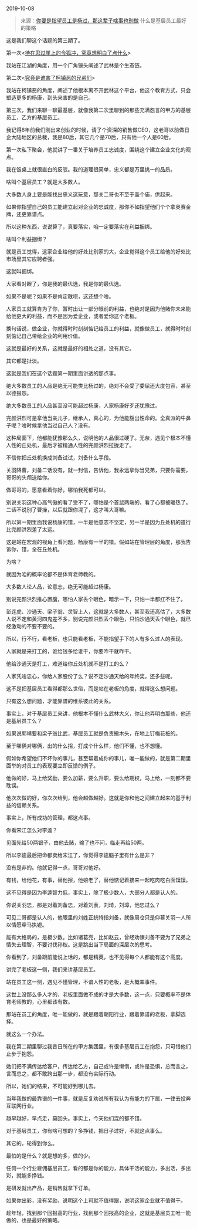 2019-10-08

> 来源：[你要是指望员工是杨过，那这辈子啥事也别做](http://mp.weixin.qq.com/s?__biz=MzU3NDc5Nzc0NQ==&mid=2247485564&idx=2&sn=76a98c5d338c1d97c36fc965b69a4230&chksm=fd2daaa2ca5a23b447f888a3217eee62aee43856415323389a5a2086c22ed0d8acaeb932278e&scene=27#wechat_redirect)
> 什么是基层员工最好的策略

这是我们聊这个话题的第三期了。

  

第一次<[待在思过崖上的令狐冲，究竟想明白了点什么](http://mp.weixin.qq.com/s?__biz=MzU3NDc5Nzc0NQ==&mid=2247485553&idx=1&sn=5c1cacbdd20601daced5b1b8c0e2f2e7&chksm=fd2daaafca5a23b924dcaa6beed3387985557c4b94c920a1426eca549bcacedb9a0bf1feb5a8&scene=21#wechat_redirect)>

我站在江湖的角度，用一个广角镜头阐述了武林是个生态链。

  

第二次<[究竟是谁害了柯镇恶的兄弟们](http://mp.weixin.qq.com/s?__biz=MzU3NDc5Nzc0NQ==&mid=2247485559&idx=1&sn=568fad6f77bef19620ee9592eccc5cb3&chksm=fd2daaa9ca5a23bf46bb9c02d8b4b066ff2b729b5229e7dfc268310601832268df74a2033516&scene=21#wechat_redirect)>

我站在柯镇恶的角度，阐述了他根本离不开武林这个平台，他这个教育方式，只会塑造更多的杨康，到头来害的是自己。

  

第三次，我们来聊一聊最基层，就像我第二次里聊到的那些充满怨言的甲方的基层员工，乙方的基层员工。

  

我记得8年前我们刚出来创业的时候，请了个资深的销售做CEO，这老哥以前做日企大陆地区的总裁，我是80后，其它几个是70后，只有他一个人是60后。  

  

第一次私下聚会，他就讲了一番关于培养员工忠诚度，围绕这个建立企业文化的观点。  

  

我在饭桌上就很直白的反驳。我的道理很简单，忠义都是万里挑一的品质。

  

啥叫个基层员工？就是大多数人。  

  

大多数人身上要是能找出忠义这玩意，那关二哥也不至于盖个庙，供起来。

  

如果你指望自己的员工能建立起对企业的忠诚度，那你不如指望他们个个拿奥赛金牌，还更靠谱点。  

  

所以这种东西，说说算了，真要落实，咱一定要落实在利益捆绑。  

  

啥叫个利益捆绑？

  

就是员工觉得，这家企业给他的好处比别家的大，企业觉得这个员工给他的好处比市场里其它应聘者强。

  

这就叫捆绑。

  

大家看对眼了，你是我的最优选，我是你的最优选。

  

如果不是呢？如果不是肯定散呗，这还想个啥。  

  

人家员工就算肯为了你，暂时出让一部分眼前的利益，也绝对是因为他赌你未来能给他更大的利益，而不是因为爱企业，或者爱你这个老板。  

  

换句话说，做企业，你就得时时刻刻惦记给员工的利益，就像做员工，就得时时刻刻惦记自己带给企业的利用价值。  

  

这就是最好的关系，这就是最好的相处之道，没有其它。  

  

其它都是扯淡。

  

这就是我们在这个话题第一期里面讲透的那点事。  

  

绝大多数员工的人品是绝无可能类比杨过的，绝对不会受了委屈还大度包容，甚至以德报怨。

  

绝大多数员工的人品甚至没可能超过杨康，人家杨康好歹还犹豫过。

  

完颜洪烈可是拿他当亲儿子，继承人，真心的，为他能豁出性命的。全真派的牛鼻子呢？啥时候拿他当过自己人？没有。  

  

这种局面下，他都能犹豫那么久，说明他的人品很过硬了。无奈，遇见个根本不懂人性的丘处机，最后才被精通人性的完颜洪烈拉拢走了。

  

不信你把丘处机换成刘备试试，刘备什么手段。  

  

关羽降曹，刘备二话没有，就一封信，告诉他，我永远拿你当兄弟，只要你需要，哥哥的头颅送给你。

  

做哥哥的，愿意看着你好，哪怕我死都可以。

  

别说关羽这种心高气傲的看了受不了，哪怕是个首鼠两端的，看了心都被暖热了。二话不说别了曹操，以后就跟你混了，这才叫大哥嘛。

  

所以第一期里面我说杨康的错，一半是他意志不坚定，另一半是因为丘处机的道行比完颜洪烈差了太远。  

  

这是站在宏观的视角上看问题，杨康有一半的错。假如站在管理层的角度，那我告诉你，错，全在丘处机。  

  

为啥？  

  

就因为咱的概率论都不是体育老师教的。  

  

大多数人论人品，论意志，绝无可能超过杨康。

  

别说完颜洪烈推心置腹，哪怕人家丢个眼色，暗示一下，只怕一半都扛不住了。  

  

彭连虎、沙通天、梁子翁、灵智上人，这就是大多数人，甚至我还高估了，大多数人说不定和黄河四鬼差不多，别说完颜洪烈丢个眼色，只怕沙通天丢个眼色，就已经激动的不要不要的。

  

所以，行不行，看老板，也只能看老板，不能指望手下的人有多么过人的表现。  

  

人家就是来打工的，谁给钱多给谁干，你要咋干就咋干。

  

他给沙通天是打工，难道给你丘处机就不是打工的么？

  

人家凭啥忠心，你给人家股份了么？说不定沙通天给的年终奖，还多些呢。

  

这不是把基层员工看得都那么世俗，而是站在老板的角度，就得这么想问题。  

  

只有这么想问题，才能靠谱的维系彼此的关系。

  

事实上，对于基层员工来讲，他根本不懂什么武林大义，你让他弄明白那些，他还是基层员工么？  

  

如果说郭靖要和梁子翁比武，基层员工就是负责搬木头，在地上钉梅花桩的。  

  

至于哪俩对哪俩，出的什么招，打成个什么样，他们不懂，也不想懂。

  

假如你希望他们不坏你的事儿，甚至帮着成你的事儿，唯一能做的，就是第二期里面举的对员工的表现要立即反馈的例子。  

  

他做的好，马上给奖励，要么加薪，要么升职，要么给期权，马上给，一刻都不要耽误。  

  

他次次做的好，你次次给到，他会越做越好。这就是你和他之间建立起来的基于利益的信赖关系。

  

事实上，所有成功的管理，都这点事。  

  

你看宋江怎么对李逵？  

  

见面先给50两银子，由他去赌，输了也不问，临走再给50两。

  

所以李逵最后把命都卖给宋江了，你觉得李逵脑子里有什么是非？

  

没有是非的。他就记得一点，哥哥对他好。

  

有钱，给他花，有事，替他擦，他娘老了，替他惦记着接来一起吃肉吃白面馍馍。

  

这不见得是因为李逵智力低，事实上，除了极少数人，大部分人都是认人的。

  

你说关羽忠，那是对着刘备忠，对着刘表，刘琦，刘璋，他忠过么？

  

可见二哥都是认人的，他眼里的刘姓正统特指刘备，就像周仓只是仰慕关羽一人所以情愿牵马执镫。

  

能有大格局的，是极少数。比如诸葛亮，比如赵云，曾经劝谏刘备不要为了兄弟之情失去理智，不要讨伐孙权。这是跳出当下局面的深层次的思考。

  

你看到了，刘备跟前能说上话的，都是精英，也不见得每个人都能有这个高度。

  

讲完了老板这一侧，我们来讲基层员工。

  

站在员工这一侧，遇见不懂管理，不谙人性的老板，是大概率事件。

  

这世上没那么多人才的，老板里面做不成的才是大多数，这一点，只要概率不是体育老师教的，心里都该有数。  

  

那站在员工的角度，唯一能做的，就是跟着朝阳行业，跟着靠谱的老板，拿脚选择。  

  

就这么一个办法。

  

我在第二期里聊过我昔日所在的甲方集团里，有很多基层员工在抱怨，只可惜他们止步于抱怨。  

  

她们把不满传达给客户，传达给乙方，自己或许是懒惰，或许是恐惧，总而言之，言而总之，都不敢跨出那一步，都没有实际行动。  

  

所以，她们的结果，不可能好到哪儿去。  

  

当年我做的最靠谱的一件事，就是反复劝说所有我认为有能力的下属，一律去投奔互联网行业。

  

越早越好，早点走，莫回头。事实上，今天他们混的都不错。

  

对于基层员工，你有啥可想的？多挣钱，把日子过好，不就这点事么。

  

其它的，轮得到你么。

  

最怕的是什么？就是想的多，做的少。  

  

任何一个行业雇佣基层员工，看的都是你的能力，具体干活的能力，多出活，多出彩，就能多挣钱。  

  

是研发就出产品，是销售就拿下订单。  

  

如果你出彩，没有奖励，说明这个上司就不值得跟，说明这家企业就不值得干。

  

趁年轻，找到那个回报高的行业，找到那个回报高的企业，这就是基层员工唯一能做的，也是最好的策略。

